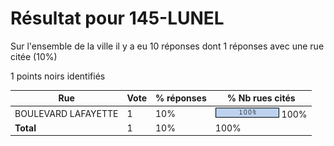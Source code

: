 # Résultat pour 145-LUNEL

Sur l'ensemble de la ville il y a eu 10 réponses dont 1 réponses avec une rue citée (10%)

1 points noirs identifiés

| Rue | Vote | % réponses | % Nb rues cités|
|-----|------|------------|----------------|
| BOULEVARD LAFAYETTE | 1 | 10% | <img src="../../img/bar_100.gif" />&nbsp;100%|
| **Total** | 1 | 10% | 100%|
